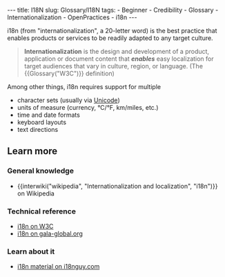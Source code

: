 --- title: I18N slug: Glossary/I18N tags: - Beginner - Credibility - Glossary - Internationalization - OpenPractices - i18n ---

i18n (from "internationalization", a 20-letter word) is the best practice that enables products or services to be readily adapted to any target culture.

> **Internationalization** is the design and development of a product, application or document content that **_enables_** easy localization for target audiences that vary in culture, region, or language. (The {{Glossary("W3C")}} definition)

Among other things, i18n requires support for multiple

- character sets (usually via [Unicode](https://searchcio-midmarket.techtarget.com/definition/Unicode))
- units of measure (currency, °C/°F, km/miles, etc.)
- time and date formats
- keyboard layouts
- text directions

## Learn more

### General knowledge

- {{interwiki("wikipedia", "Internationalization and localization", "i18n")}} on Wikipedia

### Technical reference

- [i18n on W3C](https://www.w3.org/International/questions/qa-i18n.en#Internationalization)
- [i18n on gala-global.org](https://www.gala-global.org/what-internationalization)

### Learn about it

- [i18n material on i18nguy.com](http://www.i18nguy.com/)
